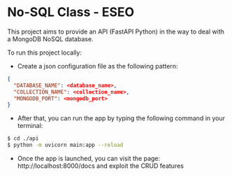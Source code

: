 # No-SQL Class - ESEO

This project aims to provide an API (FastAPI Python) in the way to deal with a MongoDB NoSQL database.

To run this project locally:

- Create a json configuration file as the following pattern:
```json
{
  "DATABASE_NAME": <database_name>,
  "COLLECTION_NAME": <collection_name>,
  "MONGODB_PORT": <mongodb_port>
}
```

- After that, you can run the app by typing the following command in your terminal:
```bash
$ cd ./api
$ python -m uvicorn main:app --reload
```

- Once the app is launched, you can visit the page: http://localhost:8000/docs and exploit the CRUD features